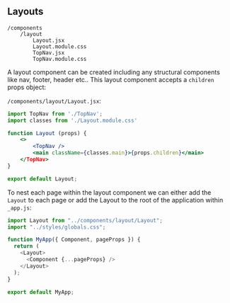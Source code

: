 ## Layouts

```
/components
    /layout
        Layout.jsx
        Layout.module.css
        TopNav.jsx
        TopNav.module.css
```

A layout component can be created including any structural components like nav, footer, header etc..
This layout component accepts a `children` props object:

`/components/layout/Layout.jsx`:

```jsx
import TopNav from './TopNav';
import classes from './Layout.module.css'

function Layout (props) {
    <>
        <TopNav />
        <main className={classes.main}>{props.children}</main>
    </TopNav>
}

export default Layout;
```

To nest each page within the layout component we can either add the `Layout` to each page or add the Layout to the root of the application within `_app.js`:

```js
import Layout from "../components/layout/Layout";
import "../styles/globals.css";

function MyApp({ Component, pageProps }) {
  return (
    <Layout>
      <Component {...pageProps} />
    </Layout>
  );
}

export default MyApp;
```

